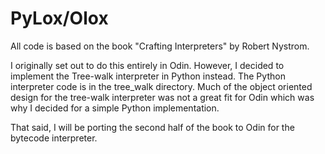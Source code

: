 # PyLox/Olox

All code is based on the book "Crafting Interpreters" by Robert Nystrom.

I originally set out to do this entirely in Odin. However, I decided to implement the Tree-walk interpreter in Python instead. The Python interpreter code is in the tree_walk directory. Much of the object oriented design for the tree-walk interpreter was not a great fit for Odin which was why I decided for a simple Python implementation. 

That said, I will be porting the second half of the book to Odin for the bytecode interpreter.